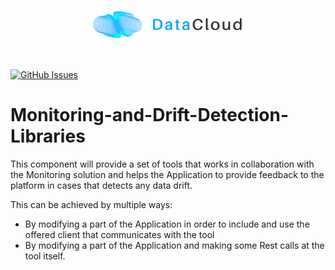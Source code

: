 <p align="center"><img width=50% src="https://raw.githubusercontent.com/DataCloud-project/toolbox/master/docs/img/datacloud_logo.png"></p>&nbsp;

[![GitHub Issues](https://img.shields.io/github/issues/DataCloud-project/Monitoring-and-Drift-Detection-Libraries.svg)](https://github.com/DataCloud-project/Monitoring-and-Drift-Detection-Libraries/issues)

# Monitoring-and-Drift-Detection-Libraries

This component will provide a set of tools that works in collaboration with the Monitoring solution 
and helps the Application to provide feedback to the platform in cases that detects any data drift.

This can be achieved by multiple ways:
- By modifying a part of the Application in order to include and use the offered client that communicates with
the tool
- By modifying a part of the Application and making some Rest calls at the tool itself.

